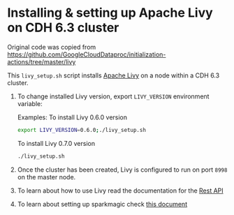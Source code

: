# Installing & setting up Apache Livy on CDH 6.3 cluster
Original code was copied from https://github.com/GoogleCloudDataproc/initialization-actions/tree/master/livy

This `livy_setup.sh` script
installs [Apache Livy](https://livy.incubator.apache.org/) on a node
within a CDH 6.3 cluster.


1.  To change installed Livy version, export `LIVY_VERSION` environment variable:
    
    Examples:
    To install Livy 0.6.0 version
    ```bash
    export LIVY_VERSION=0.6.0;./livy_setup.sh
    ```
    To install Livy 0.7.0 version
    ```bash
    ./livy_setup.sh
    ```
1.  Once the cluster has been created, Livy is configured to run on port `8998`
    on the master node.

1.  To learn about how to use Livy read the documentation for the
    [Rest API](https://livy.incubator.apache.org/docs/latest/rest-api.html)
1.  To learn about setting up sparkmagic check [this document](https://github.com/jupyter-incubator/sparkmagic)
